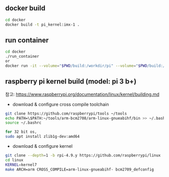 ## docker build
~~~sh
cd docker
docker build -t pi_kernel:imx-1 .
~~~
  

## run container
~~~sh
cd docker
./run_container
or
docker run -it --volume="$PWD/build:/workdir/pi" --volume="$PWD/build:/workdir/build" pi_kernel:imx-1
~~~
  

## raspberry pi kernel build (model: pi 3 b+)
참고: https://www.raspberrypi.org/documentation/linux/kernel/building.md
  

 - download & configure cross compile toolchain
  
~~~sh
git clone https://github.com/raspberrypi/tools ~/tools  
echo PATH=\$PATH:~/tools/arm-bcm2708/arm-linux-gnueabihf/bin >> ~/.bashrc
source ~/.bashrc

for 32 bit os,
sudo apt install zlib1g-dev:amd64
~~~
  
 - download & configure kernel
  
~~~sh
git clone --depth=1 -b rpi-4.9.y https://github.com/raspberrypi/linux
cd linux
KERNEL=kernel7
make ARCH=arm CROSS_COMPILE=arm-linux-gnueabihf- bcm2709_defconfig
~~~
  